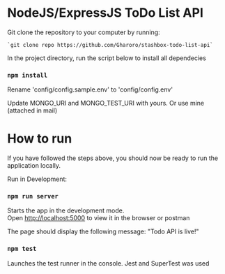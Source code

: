 # NodeJS/ExpressJS ToDo List API

Git clone the repository to your computer by running:

    `git clone repo https://github.com/Gharoro/stashbox-todo-list-api`

In the project directory, run the script below to install all dependecies

### `npm install`


Rename 'config/config.sample.env' to 'config/config.env'

Update MONGO_URI and MONGO_TEST_URI with yours. Or use mine (attached in mail)

# How to run

If you have followed the steps above, you should now be ready to run the application locally.

Run in Development:

### `npm run server`

Starts the app in the development mode.\
Open [http://localhost:5000](http://localhost:5000) to view it in the browser or postman

The page should display the following message: "Todo API is live!"

### `npm test`

Launches the test runner in the console. Jest and SuperTest was used